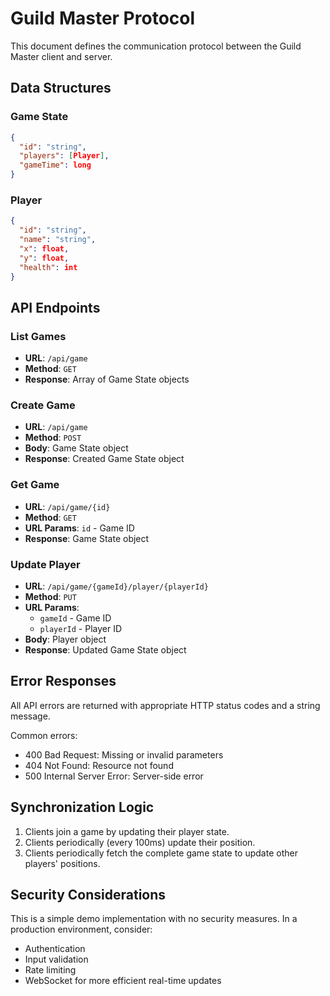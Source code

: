 # Guild Master Protocol

This document defines the communication protocol between the Guild Master client and server.

## Data Structures

### Game State

```json
{
  "id": "string",
  "players": [Player],
  "gameTime": long
}
```

### Player

```json
{
  "id": "string",
  "name": "string",
  "x": float,
  "y": float,
  "health": int
}
```

## API Endpoints

### List Games

- **URL**: `/api/game`
- **Method**: `GET`
- **Response**: Array of Game State objects

### Create Game

- **URL**: `/api/game`
- **Method**: `POST`
- **Body**: Game State object
- **Response**: Created Game State object

### Get Game

- **URL**: `/api/game/{id}`
- **Method**: `GET`
- **URL Params**: `id` - Game ID
- **Response**: Game State object

### Update Player

- **URL**: `/api/game/{gameId}/player/{playerId}`
- **Method**: `PUT`
- **URL Params**: 
  - `gameId` - Game ID
  - `playerId` - Player ID
- **Body**: Player object
- **Response**: Updated Game State object

## Error Responses

All API errors are returned with appropriate HTTP status codes and a string message.

Common errors:
- 400 Bad Request: Missing or invalid parameters
- 404 Not Found: Resource not found
- 500 Internal Server Error: Server-side error

## Synchronization Logic

1. Clients join a game by updating their player state.
2. Clients periodically (every 100ms) update their position.
3. Clients periodically fetch the complete game state to update other players' positions.

## Security Considerations

This is a simple demo implementation with no security measures. In a production environment, consider:
- Authentication
- Input validation
- Rate limiting
- WebSocket for more efficient real-time updates 